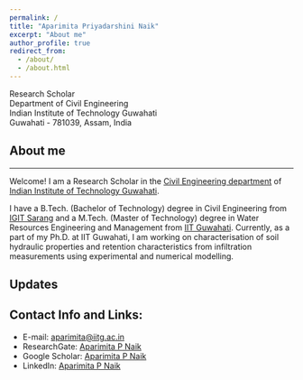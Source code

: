 ```yaml
---
permalink: /
title: "Aparimita Priyadarshini Naik"
excerpt: "About me"
author_profile: true
redirect_from: 
  - /about/
  - /about.html
---
```


Research Scholar <br/> 
Department of Civil Engineering <br/> 
Indian Institute of Technology Guwahati <br/> 
Guwahati - 781039, Assam, India <br/> 


## About me
------
Welcome! I am a Research Scholar in the [Civil Engineering department](https://iitg.ac.in/civil/site) of  [Indian Institute of Technology Guwahati](https://iitg.ac.in/).  

I have a B.Tech. (Bachelor of Technology) degree in Civil Engineering from [IGIT Sarang](https://igitsarang.ac.in/) and a M.Tech. (Master of Technology) degree in Water Resources Engineering and Management from [IIT Guwahati](https://iitg.ac.in/). Currently, as a part of my Ph.D. at IIT Guwahati, I am working on characterisation of soil hydraulic properties and retention characteristics from infiltration measurements using experimental and numerical modelling. 

Updates
------



## Contact Info and Links:
* E-mail: aparimita@iitg.ac.in
* ResearchGate: [Aparimita P Naik](https://www.researchgate.net/profile/Aparimita-Naik)
* Google Scholar: [Aparimita P Naik](https://scholar.google.co.in/citations?user=ACfE5mwAAAAJ&hl=en)
* LinkedIn: [Aparimita P Naik](https://www.linkedin.com/in/aparimita-p-naik-229436126/)




